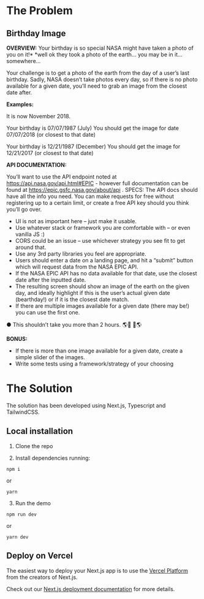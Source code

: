 # The Problem

## Birthday Image

**OVERVIEW:** Your birthday is so special NASA might have taken a photo of you on it!* *well ok they took a photo of the earth... you may be in it... somewhere...

Your challenge is to get a photo of the earth from the day of a user’s last birthday. Sadly, NASA doesn’t take photos every day, so if there is no photo available for a given date, you’ll need to grab an image from the closest date after.

**Examples:**

It is now November 2018.

Your birthday is 07/07/1987 (July)
You should get the image for date 07/07/2018 (or closest to that date)

Your birthday is 12/21/1987 (December)
You should get the image for 12/21/2017 (or closest to that date)

**API DOCUMENTATION:**

You’ll want to use the API endpoint noted at https://api.nasa.gov/api.html#EPIC - however full documentation can be found at https://epic.gsfc.nasa.gov/about/api .
SPECS: The API docs should have all the info you need. You can make requests for free without registering up to a certain limit, or create a free API key should you think you’ll go over.

- UI is not as important here – just make it usable.
- Use whatever stack or framework you are comfortable with – or even vanilla JS :)
- CORS could be an issue – use whichever strategy you see fit to get around that.
- Use any 3rd party libraries you feel are appropriate.
- Users should enter a date on a landing page, and hit a “submit” button which will request
data from the NASA EPIC API.
- If the NASA EPIC API has no data available for that date, use the closest date after the
inputted date.
- The resulting screen should show an image of the earth on the given day, and ideally
highlight if this is the user’s actual given date (bearthday!) or if it is the closest date
match.
- If there are multiple images available for a given date (there may be!) you can use the
first one.

● This shouldn’t take you more than 2 hours.
🌎🎂 🎂🌎

**BONUS:**

- If there is more than one image available for a given date, create a simple slider of the images.
- Write some tests using a framework/strategy of your choosing

# The Solution

The solution has been developed using Next.js, Typescript and TailwindCSS.

## Local installation

1. Clone the repo

2. Install dependencies running:

```
npm i
```

or

```
yarn
```

3. Run the demo

```
npm run dev
```

or

```
yarn dev
```

## Deploy on Vercel

The easiest way to deploy your Next.js app is to use the [Vercel Platform](https://vercel.com/new?utm_medium=default-template&filter=next.js&utm_source=create-next-app&utm_campaign=create-next-app-readme) from the creators of Next.js.

Check out our [Next.js deployment documentation](https://nextjs.org/docs/deployment) for more details.
